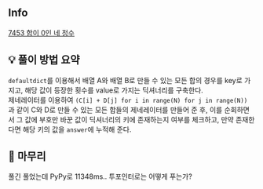 ## Info
[7453 합이 0인 네 정수](https://www.acmicpc.net/problem/7453)

## 💡 풀이 방법 요약
`defaultdict`를 이용해서 배열 A와 배열 B로 만들 수 있는 모든 합의 경우를 key로 가지고, 해당 값이 등장한 횟수를 value로 가지는 딕셔너리를 구축한다.  
제네레이터를 이용하여 `(C[i] + D[j] for i in range(N) for j in range(N))` 과 같이 C와 D로 만들 수 있는 모든 합들의 제네레이터를 만들어 준 후, 이를 순회하면서 그 값에 부호만 바꾼 값이 딕셔너리의 키에 존재하는지 여부를 체크하고, 만약 존재한다면 해당 키의 값을 `answer`에 누적해 준다.

## 🙂 마무리
풀긴 풀었는데 PyPy로 11348ms.. 투포인터로는 어떻게 푸는가?
